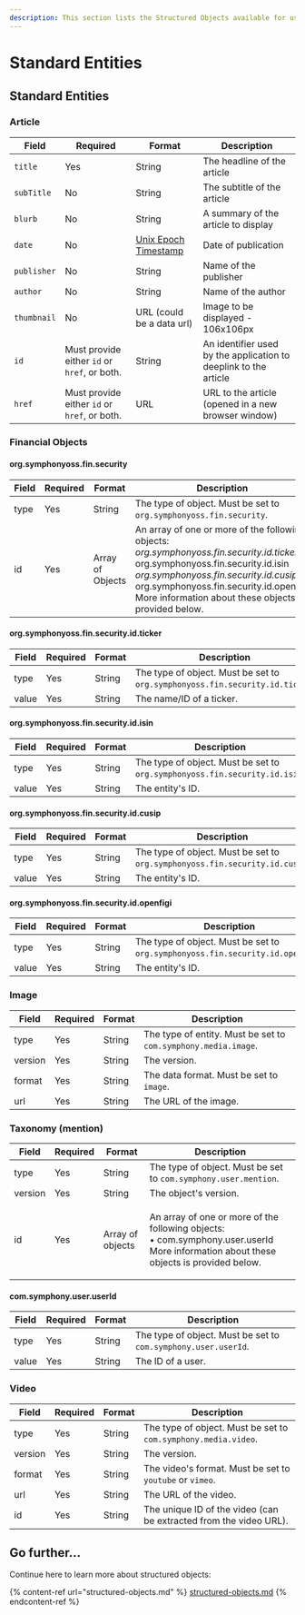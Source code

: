 ```yaml
---
description: This section lists the Structured Objects available for use in messages.
---
```


# Standard Entities

## Standard Entities

### Article

| Field       | Required                                     | Format                                                 | Description                                                      |
| ----------- | -------------------------------------------- | ------------------------------------------------------ | ---------------------------------------------------------------- |
| `title`     | Yes                                          | String                                                 | The headline of the article                                      |
| `subTitle`  | No                                           | String                                                 | The subtitle of the article                                      |
| `blurb`     | No                                           | String                                                 | A summary of the article to display                              |
| `date`      | No                                           | [Unix Epoch Timestamp](https://www.epochconverter.com) | Date of publication                                              |
| `publisher` | No                                           | String                                                 | Name of the publisher                                            |
| `author`    | No                                           | String                                                 | Name of the author                                               |
| `thumbnail` | No                                           | URL (could be a data url)                              | Image to be displayed - 106x106px                                |
| `id`        | Must provide either `id` or `href`, or both. | String                                                 | An identifier used by the application to deeplink to the article |
| `href`      | Must provide either `id` or `href`, or both. | URL                                                    | URL to the article (opened in a new browser window)              |

### Financial Objects

#### org.symphonyoss.fin.security

| Field | Required | Format           | Description                                                                                                                                                                                                                                                               |
| ----- | -------- | ---------------- | ------------------------------------------------------------------------------------------------------------------------------------------------------------------------------------------------------------------------------------------------------------------------- |
| type  | Yes      | String           | The type of object. Must be set to `org.symphonyoss.fin.security`.                                                                                                                                                                                                        |
| id    | Yes      | Array of Objects | An array of one or more of the following objects: _org.symphonyoss.fin.security.id.ticker_ org.symphonyoss.fin.security.id.isin _org.symphonyoss.fin.security.id.cusip_ org.symphonyoss.fin.security.id.openfigi  More information about these objects is provided below. |

#### org.symphonyoss.fin.security.id.ticker

| Field | Required | Format | Description                                                                  |
| ----- | -------- | ------ | ---------------------------------------------------------------------------- |
| type  | Yes      | String | The type of object. Must be set to `org.symphonyoss.fin.security.id.ticker`. |
| value | Yes      | String | The name/ID of a ticker.                                                     |

#### org.symphonyoss.fin.security.id.isin

| Field | Required | Format | Description                                                                |
| ----- | -------- | ------ | -------------------------------------------------------------------------- |
| type  | Yes      | String | The type of object. Must be set to `org.symphonyoss.fin.security.id.isin`. |
| value | Yes      | String | The entity's ID.                                                           |

#### org.symphonyoss.fin.security.id.cusip

| Field | Required | Format | Description                                                                 |
| ----- | -------- | ------ | --------------------------------------------------------------------------- |
| type  | Yes      | String | The type of object. Must be set to `org.symphonyoss.fin.security.id.cusip`. |
| value | Yes      | String | The entity's ID.                                                            |

#### org.symphonyoss.fin.security.id.openfigi

| Field | Required | Format | Description                                                                    |
| ----- | -------- | ------ | ------------------------------------------------------------------------------ |
| type  | Yes      | String | The type of object. Must be set to `org.symphonyoss.fin.security.id.openfigi`. |
| value | Yes      | String | The entity's ID.                                                               |

### Image

| Field   | Required | Format | Description                                                    |
| ------- | -------- | ------ | -------------------------------------------------------------- |
| type    | Yes      | String | The type of entity. Must be set to `com.symphony.media.image`. |
| version | Yes      | String | The version.                                                   |
| format  | Yes      | String | The data format. Must be set to `image`.                       |
| url     | Yes      | String | The URL of the image.                                          |

### Taxonomy (mention)

| Field   | Required | Format           | Description                                                                                                                                        |
| ------- | -------- | ---------------- | -------------------------------------------------------------------------------------------------------------------------------------------------- |
| type    | Yes      | String           | The type of object. Must be set to `com.symphony.user.mention`.                                                                                    |
| version | Yes      | String           | The object's version.                                                                                                                              |
| id      | Yes      | Array of objects | <p>An array of one or more of the following objects: <br>• com.symphony.user.userId<br>More information about these objects is provided below.</p> |

#### com.symphony.user.userId

| Field | Required | Format | Description                                                    |
| ----- | -------- | ------ | -------------------------------------------------------------- |
| type  | Yes      | String | The type of object. Must be set to `com.symphony.user.userId`. |
| value | Yes      | String | The ID of a user.                                              |

### Video

| Field   | Required | Format | Description                                                       |
| ------- | -------- | ------ | ----------------------------------------------------------------- |
| type    | Yes      | String | The type of object. Must be set to `com.symphony.media.video`.    |
| version | Yes      | String | The version.                                                      |
| format  | Yes      | String | The video's format. Must be set to `youtube` or `vimeo`.          |
| url     | Yes      | String | The URL of the video.                                             |
| id      | Yes      | String | The unique ID of the video (can be extracted from the video URL). |

## Go further...

Continue here to learn more about structured objects:

{% content-ref url="structured-objects.md" %}
[structured-objects.md](structured-objects.md)
{% endcontent-ref %}

